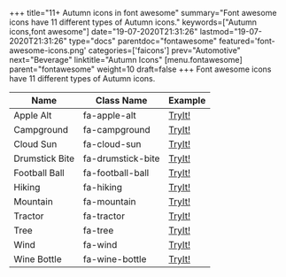+++
title="11+ Autumn icons in font awesome"
summary="Font awesome icons have 11 different types of Autumn icons."
keywords=["Autumn icons,font awesome"]
date="19-07-2020T21:31:26"
lastmod="19-07-2020T21:31:26"
type="docs"
parentdoc="fontawesome"
featured='font-awesome-icons.png'
categories=['faicons']
prev="Automotive"
next="Beverage"
linktitle="Autumn Icons"
[menu.fontawesome]
parent="fontawesome"
weight=10
draft=false
+++
Font awesome icons have 11 different types of Autumn icons.<div class='table-responsive'><table class='table'><thead><tr><th>Name</th><th>Class Name</th><th>Example</th></tr></thead><tbody><tr><td><i class="fas fa-apple-alt"></i>Apple Alt</td><td>fa-apple-alt</td><td><a href='https://www.angularjswiki.com/fontawesome/fa-apple-alt/' target='_blank'>TryIt!</a></td></tr><tr><td><i class="fas fa-campground"></i>Campground</td><td>fa-campground</td><td><a href='https://www.angularjswiki.com/fontawesome/fa-campground/' target='_blank'>TryIt!</a></td></tr><tr><td><i class="fas fa-cloud-sun"></i>Cloud Sun</td><td>fa-cloud-sun</td><td><a href='https://www.angularjswiki.com/fontawesome/fa-cloud-sun/' target='_blank'>TryIt!</a></td></tr><tr><td><i class="fas fa-drumstick-bite"></i>Drumstick Bite</td><td>fa-drumstick-bite</td><td><a href='https://www.angularjswiki.com/fontawesome/fa-drumstick-bite/' target='_blank'>TryIt!</a></td></tr><tr><td><i class="fas fa-football-ball"></i>Football Ball</td><td>fa-football-ball</td><td><a href='https://www.angularjswiki.com/fontawesome/fa-football-ball/' target='_blank'>TryIt!</a></td></tr><tr><td><i class="fas fa-hiking"></i>Hiking</td><td>fa-hiking</td><td><a href='https://www.angularjswiki.com/fontawesome/fa-hiking/' target='_blank'>TryIt!</a></td></tr><tr><td><i class="fas fa-mountain"></i>Mountain</td><td>fa-mountain</td><td><a href='https://www.angularjswiki.com/fontawesome/fa-mountain/' target='_blank'>TryIt!</a></td></tr><tr><td><i class="fas fa-tractor"></i>Tractor</td><td>fa-tractor</td><td><a href='https://www.angularjswiki.com/fontawesome/fa-tractor/' target='_blank'>TryIt!</a></td></tr><tr><td><i class="fas fa-tree"></i>Tree</td><td>fa-tree</td><td><a href='https://www.angularjswiki.com/fontawesome/fa-tree/' target='_blank'>TryIt!</a></td></tr><tr><td><i class="fas fa-wind"></i>Wind</td><td>fa-wind</td><td><a href='https://www.angularjswiki.com/fontawesome/fa-wind/' target='_blank'>TryIt!</a></td></tr><tr><td><i class="fas fa-wine-bottle"></i>Wine Bottle</td><td>fa-wine-bottle</td><td><a href='https://www.angularjswiki.com/fontawesome/fa-wine-bottle/' target='_blank'>TryIt!</a></td></tr></tbody></table></div>
